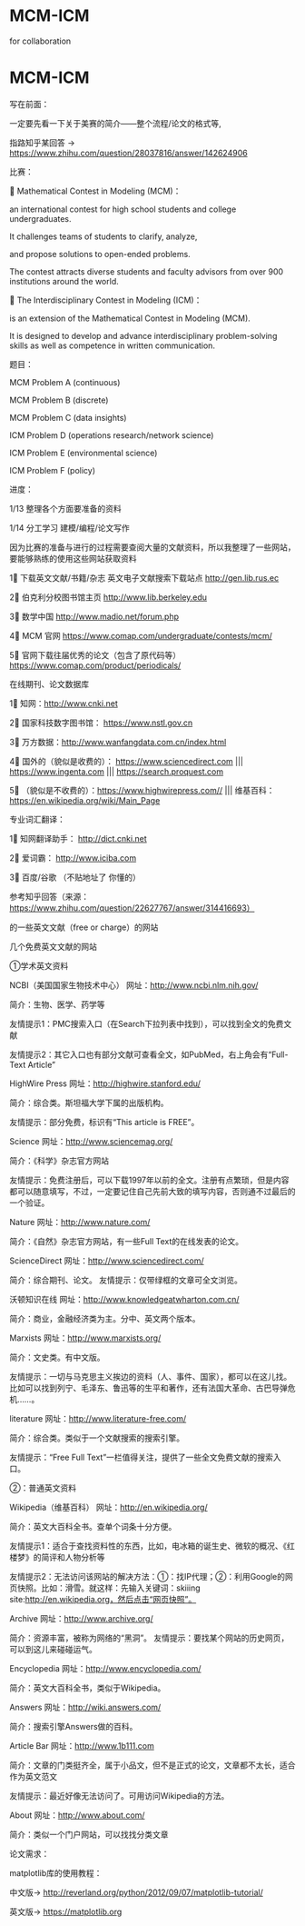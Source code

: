 # MCM-ICM
for collaboration
# MCM-ICM

写在前面：

一定要先看一下关于美赛的简介——整个流程/论文的格式等,

指路知乎某回答 -> https://www.zhihu.com/question/28037816/answer/142624906

比赛：

🌟 Mathematical Contest in Modeling (MCM)：

an international contest for high school students and college undergraduates. 

It challenges teams of students to clarify, analyze, 

and propose solutions to open-ended problems. 

The contest attracts diverse students and faculty advisors from over 900 institutions around the world.


🌟 The Interdisciplinary Contest in Modeling (ICM)：

is an extension of the Mathematical Contest in Modeling (MCM).

It is designed to develop and advance interdisciplinary problem-solving skills as well as competence in written communication.

题目：

MCM Problem A (continuous)

MCM Problem B (discrete)

MCM Problem C (data insights)

ICM Problem D (operations research/network science)

ICM Problem E (environmental science)

ICM Problem F (policy)


进度：

1/13 整理各个方面要准备的资料

1/14 分工学习 建模/编程/论文写作



因为比赛的准备与进行的过程需要查阅大量的文献资料，所以我整理了一些网站，要能够熟练的使用这些网站获取资料

  1⃣️ 下载英文文献/书籍/杂志 英文电子文献搜索下载站点 http://gen.lib.rus.ec

  2⃣️ 伯克利分校图书馆主页 http://www.lib.berkeley.edu

  3⃣️ 数学中国 http://www.madio.net/forum.php

  4⃣️ MCM 官网 https://www.comap.com/undergraduate/contests/mcm/

  5⃣️ 官网下载往届优秀的论文（包含了原代码等） https://www.comap.com/product/periodicals/




在线期刊、论文数据库

  1⃣️ 知网：http://www.cnki.net

  2⃣️ 国家科技数字图书馆： https://www.nstl.gov.cn

  3⃣️ 万方数据：http://www.wanfangdata.com.cn/index.html

  4⃣️ 国外的（貌似是收费的）： https://www.sciencedirect.com  |||  https://www.ingenta.com ||| https://search.proquest.com

  5⃣️ （貌似是不收费的）：https://www.highwirepress.com// ||| 维基百科：https://en.wikipedia.org/wiki/Main_Page



专业词汇翻译：

  1⃣️ 知网翻译助手： http://dict.cnki.net

  2⃣️ 爱词霸： http://www.iciba.com

  3⃣️ 百度/谷歌 （不贴地址了 你懂的）



参考知乎回答（来源：https://www.zhihu.com/question/22627767/answer/314416693） 

的一些英文文献（free or charge）的网站


几个免费英文文献的网站

①学术英文资料  


NCBI（美国国家生物技术中心）  网址：http://www.ncbi.nlm.nih.gov/ 

简介：生物、医学、药学等 

友情提示1：PMC搜索入口（在Search下拉列表中找到），可以找到全文的免费文献 

友情提示2：其它入口也有部分文献可查看全文，如PubMed，右上角会有“Full-Text Article”


HighWire Press 网址：http://highwire.stanford.edu/ 

简介：综合类。斯坦福大学下属的出版机构。 

友情提示：部分免费，标识有“This article is FREE”。


Science 网址：http://www.sciencemag.org/ 

简介：《科学》杂志官方网站 

友情提示：免费注册后，可以下载1997年以前的全文。注册有点繁琐，但是内容都可以随意填写，不过，一定要记住自己先前大致的填写内容，否则通不过最后的一个验证。


Nature 网址：http://www.nature.com/ 

简介：《自然》杂志官方网站，有一些Full Text的在线发表的论文。


ScienceDirect 网址：http://www.sciencedirect.com/ 

简介：综合期刊、论文。 友情提示：仅带绿框的文章可全文浏览。


沃顿知识在线 网址：http://www.knowledgeatwharton.com.cn/ 

简介：商业，金融经济类为主。分中、英文两个版本。


Marxists 网址：http://www.marxists.org/ 

简介：文史类。有中文版。 

友情提示：一切与马克思主义挨边的资料（人、事件、国家），都可以在这儿找。比如可以找到列宁、毛泽东、鲁迅等的生平和著作，还有法国大革命、古巴导弹危机……。


literature 网址：http://www.literature-free.com/ 

简介：综合类。类似于一个文献搜索的搜索引擎。 

友情提示：“Free Full Text”一栏值得关注，提供了一些全文免费文献的搜索入口。



②：普通英文资料


Wikipedia（维基百科） 网址：http://en.wikipedia.org/ 

简介：英文大百科全书。查单个词条十分方便。 

友情提示1：适合于查找资料性的东西，比如，电冰箱的诞生史、微软的概况、《红楼梦》的简评和人物分析等 

友情提示2：无法访问该网站的解决方法：①：找IP代理；②：利用Google的网页快照。比如：滑雪。就这样：先输入关键词：skiiing site:http://en.wikipedia.org，然后点击“网页快照”。


Archive 网址：http://www.archive.org/ 

简介：资源丰富，被称为网络的“黑洞”。 友情提示：要找某个网站的历史网页，可以到这儿来碰碰运气。


Encyclopedia 网址：http://www.encyclopedia.com/ 

简介：英文大百科全书，类似于Wikipedia。  


Answers 网址：http://wiki.answers.com/ 

简介：搜索引擎Answers做的百科。


Article Bar 网址：http://www.1b111.com 

简介：文章的门类挺齐全，属于小品文，但不是正式的论文，文章都不太长，适合作为英文范文 

友情提示：最近好像无法访问了。可用访问Wikipedia的方法。 


About 网址：http://www.about.com/

简介：类似一个门户网站，可以找找分类文章

论文需求：

matplotlib库的使用教程： 

中文版-> http://reverland.org/python/2012/09/07/matplotlib-tutorial/
                       
英文版-> https://matplotlib.org
                       

